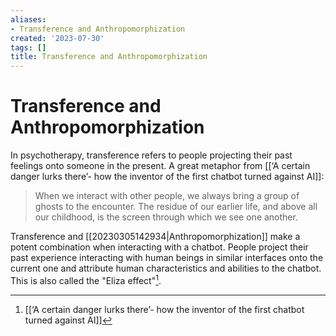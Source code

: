 ```yaml
---
aliases:
- Transference and Anthropomorphization
created: '2023-07-30'
tags: []
title: Transference and Anthropomorphization
---
```


# Transference and Anthropomorphization

In psychotherapy, transference refers to people projecting their past feelings onto someone in the present. A great metaphor from [[‘A certain danger lurks there’- how the inventor of the first chatbot turned against AI]]:

>When we interact with other people, we always bring a group of ghosts to the encounter. The residue of our earlier life, and above all our childhood, is the screen through which we see one another.

Transference and [[20230305142934|Anthropomorphization]] make a potent combination when interacting with a chatbot. People project their past experience interacting with human beings in similar interfaces onto the current one and attribute human characteristics and abilities to the chatbot. This is also called the "Eliza effect"[^1].

[^1]:[[‘A certain danger lurks there’- how the inventor of the first chatbot turned against AI]]